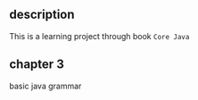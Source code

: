 ## description
This is a learning project through book ``Core Java``
## chapter 3
basic java grammar 